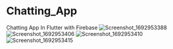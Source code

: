 # Chatting_App
Chatting App In Flutter with Firebase
![Screenshot_1692953388](https://github.com/Tushar0009/Chatting_App/assets/107390942/6fd404cb-a8c5-4ca1-afbc-2c6a40c5a37c)
![Screenshot_1692953406](https://github.com/Tushar0009/Chatting_App/assets/107390942/0fbe84ff-bec9-411b-a50e-9e28446bb7df)
![Screenshot_1692953410](https://github.com/Tushar0009/Chatting_App/assets/107390942/49a4634a-66c4-4567-a8c6-08cd9c3d2aee)
![Screenshot_1692953415](https://github.com/Tushar0009/Chatting_App/assets/107390942/042c6052-7f4c-4e06-8b2d-3c4113a0b957)

